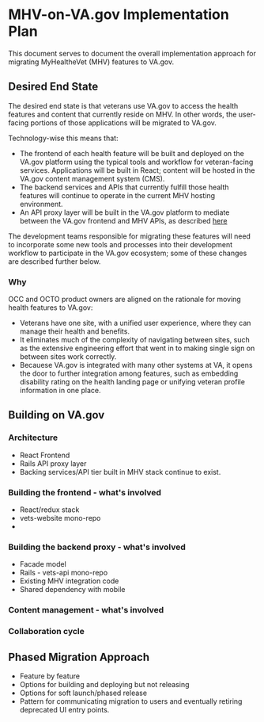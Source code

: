 # MHV-on-VA.gov Implementation Plan
This document serves to document the overall implementation approach for migrating MyHealtheVet (MHV) features to VA.gov. 

## Desired End State

The desired end state is that veterans use VA.gov to access the health features and content that currently reside on MHV. In other words, the user-facing portions of those applications will be migrated to VA.gov.  

Technology-wise this means that:
  * The frontend of each health feature will be built and deployed on the VA.gov platform using the typical tools and workflow for veteran-facing services. Applications will be built in React; content will be hosted in the VA.gov content management system (CMS). 
  * The backend services and APIs that currently fulfill those health features will continue to operate in the current MHV hosting environment. 
  * An API proxy layer will be built in the VA.gov platform to mediate between the VA.gov frontend and MHV APIs, as described [here](https://github.com/department-of-veterans-affairs/va.gov-team/blob/master/products/health-care/digital-health-modernization/engineering/health-api-design.md)

The development teams responsible for migrating these features will need to incorporate some new tools and processes into their development workflow to participate in the VA.gov ecosystem; some of these changes are described further below. 


### Why
OCC and OCTO product owners are aligned on the rationale for moving health features to VA.gov:
* Veterans have one site, with a unified user experience, where they can manage their health and benefits.
* It eliminates much of the complexity of navigating between sites, such as the extensive engineering effort that went in to making single sign on between sites work correctly. 
* Becauese VA.gov is integrated with many other systems at VA, it opens the door to further integration among features, such as embedding disability rating on the health landing page or unifying veteran profile information in one place.

## Building on VA.gov
### Architecture
  - React Frontend
  - Rails API proxy layer
  - Backing services/API tier built in MHV stack continue to exist. 
 
### Building the frontend - what's involved
- React/redux stack
- vets-website mono-repo
- 

### Building the backend proxy - what's involved 
- Facade model
- Rails - vets-api mono-repo
- Existing MHV integration code
- Shared dependency with mobile

### Content management - what's involved


### Collaboration cycle 


## Phased Migration Approach
- Feature by feature
- Options for building and deploying but not releasing
- Options for soft launch/phased release
- Pattern for communicating migration to users and eventually retiring deprecated UI entry points. 
